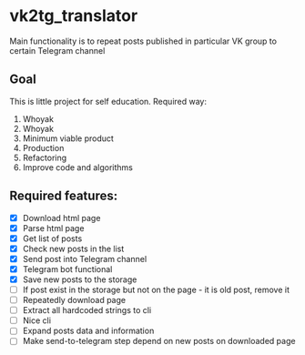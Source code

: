 # vk2tg_translator
Main functionality is to repeat posts published in particular VK group to certain Telegram channel

## Goal
This is little project for self education. Required way:
1. Whoyak
2. Whoyak
3. Minimum viable product
4. Production
5. Refactoring
6. Improve code and algorithms

## Required features:
- [x] Download html page
- [x] Parse html page
- [x] Get list of posts
- [x] Check new posts in the list
- [x] Send post into Telegram channel
- [x] Telegram bot functional
- [x] Save new posts to the storage
- [ ] If post exist in the storage but not on the page - it is old post, remove it
- [ ] Repeatedly download page
- [ ] Extract all hardcoded strings to cli
- [ ] Nice cli
- [ ] Expand posts data and information
- [ ] Make send-to-telegram step depend on new posts on downloaded page
